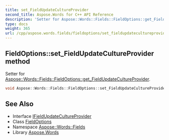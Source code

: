 ```yaml
---
title: set_FieldUpdateCultureProvider
second_title: Aspose.Words for C++ API Reference
description: 'Setter for Aspose::Words::Fields::FieldOptions::get_FieldUpdateCultureProvider.'
type: docs
weight: 365
url: /cpp/aspose.words.fields/fieldoptions/set_fieldupdatecultureprovider/
---
```

## FieldOptions::set_FieldUpdateCultureProvider method


Setter for [Aspose::Words::Fields::FieldOptions::get_FieldUpdateCultureProvider](../get_fieldupdatecultureprovider/).

```cpp
void Aspose::Words::Fields::FieldOptions::set_FieldUpdateCultureProvider(const System::SharedPtr<Aspose::Words::Fields::IFieldUpdateCultureProvider> &value)
```

## See Also

* Interface [IFieldUpdateCultureProvider](../../ifieldupdatecultureprovider/)
* Class [FieldOptions](../)
* Namespace [Aspose::Words::Fields](../../)
* Library [Aspose.Words](../../../)
